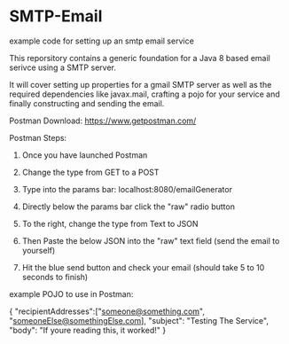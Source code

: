 # SMTP-Email
example code for setting up an smtp email service

This reporsitory contains a generic foundation for a Java 8 based email serivce using a SMTP server.

It will cover setting up properties for a gmail SMTP server as well as the required dependencies like javax.mail, crafting a pojo for your service and finally constructing and sending the email.

Postman Download: https://www.getpostman.com/

Postman Steps:
1. Once you have launched Postman

2. Change the type from GET to a POST

3. Type into the params bar: localhost:8080/emailGenerator

4. Directly below the params bar click the "raw" radio button

5. To the right, change the type from Text to JSON

6. Then Paste the below JSON into the "raw" text field (send the email to yourself)

7. Hit the blue send button and check your email (should take 5 to 10 seconds to finish)

example POJO to use in Postman:

{
"recipientAddresses":["someone@something.com", "someoneElse@somethingElse.com],
"subject": "Testing The Service",
"body": "If youre reading this, it worked!"
}


